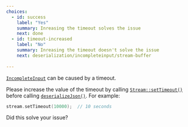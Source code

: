 ```yaml
---
choices:
  - id: success
    label: "Yes"
    summary: Inreasing the timeout solves the issue
    next: done
  - id: timeout-increased
    label: "No"
    summary: Inreasing the timeout doesn't solve the issue
    next: deserialization/incompleteinput/stream-buffer
    
---
```


[`IncompleteInput`](/v6/api/misc/deserializationerror/#incompleteinput) can be caused by a timeout.

Please increase the value of the timeout by calling [`Stream::setTimeout()`](https://www.arduino.cc/reference/en/language/functions/communication/stream/streamsettimeout/) before calling [`deserializeJson()`](/v6/api/json/deserializejson/). For example:

```c++
stream.setTimeout(10000);  // 10 seconds
```

Did this solve your issue?